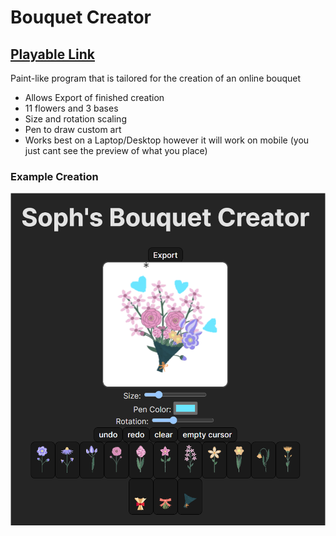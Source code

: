# Bouquet Creator

## [Playable Link](https://wyatt-hawes.github.io/bouquet_creator/)

Paint-like program that is tailored for the creation of an online bouquet

- Allows Export of finished creation
- 11 flowers and 3 bases
- Size and rotation scaling
- Pen to draw custom art
- Works best on a Laptop/Desktop however it will work on mobile (you just cant see the preview of what you place)

### Example Creation

![example.png](./example_images/example.png)
